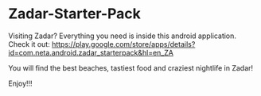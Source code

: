 # Zadar-Starter-Pack

Visiting Zadar? 
Everything you need is inside this android application.
Check it out: https://play.google.com/store/apps/details?id=com.neta.android.zadar_starterpack&hl=en_ZA

You will find the best beaches, tastiest food and craziest nightlife in Zadar!

Enjoy!!!



